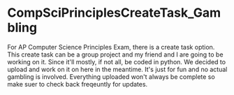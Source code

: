 # CompSciPrinciplesCreateTask_Gambling
For AP Computer Science Principles Exam, there is a create task option. This create task can be a group project and
my friend and I are going to be working on it. Since it'll mostly, if not all, be coded in python. We decided to upload and work on it on here in the meantime. It's just for fun and no actual gambling is involved. Everything uploaded won't always be complete so make suer to check back freqeuntly for updates.
